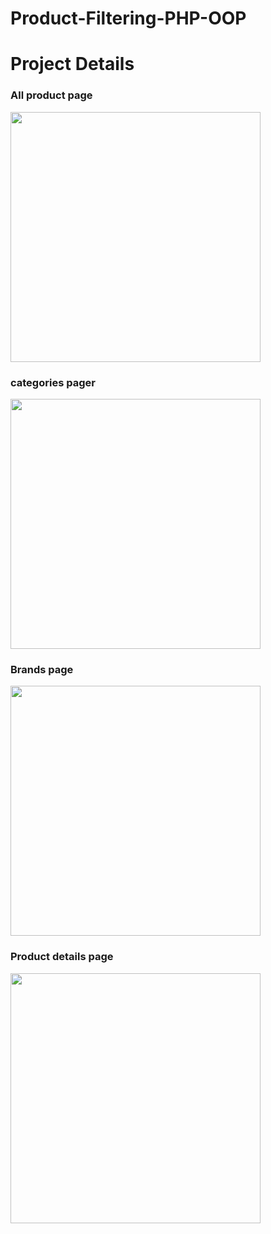 # Product-Filtering-PHP-OOP

<h1>Project Details</h1>
<h3>All product page</h3>
<img src="https://scontent.fdac39-1.fna.fbcdn.net/v/t39.30808-6/314968435_659258962262877_4958081448566546952_n.jpg?_nc_cat=101&ccb=1-7&_nc_sid=730e14&_nc_ohc=2n49FAQLm3MAX9YL9_b&_nc_ht=scontent.fdac39-1.fna&oh=00_AfBFPHBcPkTWOYH585Wdm2SbdL9y0GptIEisEhomOMqKeQ&oe=636F406D" height="400" alt="">
<h3>categories pager</h3>
<img src="https://scontent.fdac39-1.fna.fbcdn.net/v/t39.30808-6/315028028_659258935596213_192622282692991112_n.jpg?_nc_cat=111&ccb=1-7&_nc_sid=730e14&_nc_ohc=IHDJbnJZ4C4AX-FzPGb&_nc_ht=scontent.fdac39-1.fna&oh=00_AfBfFrSzfZoy36u9wDb3el0a9ZRX1sZO8XyjAKxkCxLHFg&oe=636EAFF3" height="400" alt="">
<h3>Brands page</h3>
<img src="https://scontent.fdac39-1.fna.fbcdn.net/v/t39.30808-6/315037379_659258855596221_7150012415870181718_n.jpg?_nc_cat=109&ccb=1-7&_nc_sid=730e14&_nc_ohc=tqqs4AcgJX8AX9aV2BP&_nc_ht=scontent.fdac39-1.fna&oh=00_AfBPiIwjxB-0ErWPmL2EKOQUI0qa4VEn0y9cHc3R5Vnf6w&oe=63701929" height="400" alt="">
<h3>Product details page</h3>
<img src="https://scontent.fdac39-1.fna.fbcdn.net/v/t39.30808-6/314916800_659258892262884_6491534370542664904_n.jpg?_nc_cat=107&ccb=1-7&_nc_sid=730e14&_nc_ohc=svlDl2nVPBoAX9BrKz5&_nc_ht=scontent.fdac39-1.fna&oh=00_AfAkDzjrSoPc56VdwXPnN2cA7PtJ0PDfsNlxFhdVgyehcA&oe=636E5E10" height="400" alt="">
